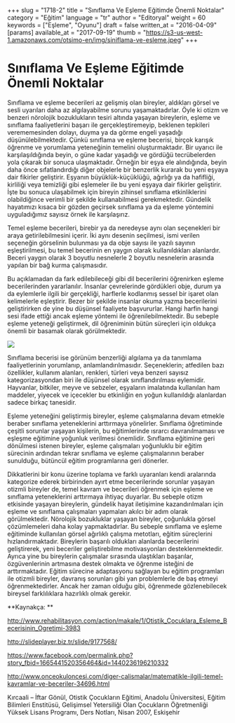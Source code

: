 +++
slug = "1718-2"
title = "Sınıflama Ve Eşleme Eğitimde Önemli Noktalar"
category = "Eğitim"
language = "tr"
author = "Editoryal"
weight = 60
keywords = ["Eşleme", "Oyunu"]
draft = false
written_at = "2016-04-09"
[params]
available_at = "2017-09-19"
thumb = "https://s3-us-west-1.amazonaws.com/otsimo-en/img/siniflama-ve-esleme.jpeg"
+++

# Sınıflama Ve Eşleme Eğitimde Önemli Noktalar

Sınıflama ve eşleme becerileri az gelişmiş olan bireyler, aldıkları görsel ve sesli uyarıları daha az algılayabilme sorunu yaşamaktadırlar. Öyle ki otizm ve benzeri nörolojik bozuklukların tesiri altında yaşayan bireylerin, eşleme ve sınıflama faaliyetlerini başarı ile gerçekleştiremeyip, beklenen tepkileri verememesinden dolayı, duyma ya da görme engeli yaşadığı düşünülebilmektedir. Çünkü sınıflama ve eşleme becerisi, birçok karışık öğrenme ve yorumlama yeteneğinin temelini oluşturmaktadır. Bir uyarıcı ile karşılaşıldığında beyin, o güne kadar yaşadığı ve gördüğü tecrübelerden yola çıkarak bir sonuca ulaşmaktadır. Örneğin bir eşya ele alındığında, beyin daha önce sıfatlandırdığı diğer objelerle bir benzerlik kurarak bu yeni eşyaya dair fikirler geliştirir. Eşyanın büyüklük-küçüklüğü, ağırlığı ya da hafifliği, kirliliği veya temizliği gibi eşlemeler ile bu yeni eşyaya dair fikirler geliştirir. İşte bu sonuca ulaşabilmek için bireyin zihinsel sınıflama etkinliklerini olabildiğince verimli bir şekilde kullanabilmesi gerekmektedir. Gündelik hayatımızı kısaca bir gözden geçirsek sınıflama ya da eşleme yöntemini uyguladığımız sayısız örnek ile karşılaşırız.

Temel eşleme becerileri, birebir ya da neredeyse aynı olan seçenekleri bir araya getirilebilmesini içerir. İki aynı desenin seçilmesi, ismi verilen seçeneğin görselinin bulunması ya da obje sayısı ile yazılı sayının eşleştirilmesi, bu temel becerinin en yaygın olarak kullanıldıkları alanlardır. Beceri yaygın olarak 3 boyutlu nesnelerle 2 boyutlu nesnelerin arasında yapılan bir bağ kurma çalışmasıdır.


Bu açıklamadan da fark edilebileceği gibi dil becerilerini öğrenirken eşleme becerilerinden yararlanılır. İnsanlar çevrelerinde gördükleri obje, durum ya da eylemlerle ilgili bir gerçekliği, harflerle kodlanmış sessel bir işaret olan kelimelerle eşleştirir. Bezer bir şekilde insanlar okuma yazma becerilerini geliştirirken de yine bu düşünsel faaliyete başvururlar. Hangi harfin hangi sesi ifade ettiği ancak eşleme yöntemi ile öğrenilebilmektedir. Bu sebeple eşleme yeteneği geliştirmek, dil öğreniminin bütün süreçleri için oldukça önemli bir basamak olarak görülmektedir.

![](https://s3-us-west-1.amazonaws.com/otsimo-en/img/blog_ici/pencil_drawing.jpg)

Sınıflama becerisi ise görünüm benzerliği algılama ya da tanımlama faaliyetlerinin yorumlanıp, anlamlandırılmasıdır. Seçeneklerin; atfedilen bazı özellikler, kullanım alanları, renkleri, türleri veya benzeri sayısız kategorizasyondan biri ile düşünsel olarak sınıflandırılması eylemidir. Hayvanlar, bitkiler, meyve ve sebzeler, eşyaların imalatında kullanılan ham maddeler, yiyecek ve içecekler bu etkinliğin en yoğun kullanıldığı alanlardan sadece birkaç tanesidir.

Eşleme yeteneğini geliştirmiş bireyler, eşleme çalışmalarına devam etmekle beraber sınıflama yeteneklerini arttırmaya yönelirler. Sınıflama öğretiminde çeşitli sorunlar yaşayan kişilerin, bu eğitimlerinde ısrarcı davranılmaması ve eşleşme eğitimine yoğunluk verilmesi önemlidir. Sınıflama eğitimine geri dönülmesi istenen bireyler, eşleme çalışmaları yoğunluklu bir eğitim sürecinin ardından tekrar sınıflama ve eşleme çalışmalarının beraber sunulduğu, bütüncül eğitim programlarına geri dönerler.

Dikkatlerini bir konu üzerine toplama ve farklı uyaranları kendi aralarında kategorize ederek birbirinden ayırt etme becerilerinde sorunlar yaşayan otizmli bireyler de, temel kavram ve becerileri öğrenmek için eşleme ve sınıflama yeteneklerini arttırmaya ihtiyaç duyarlar. Bu sebeple otizm etkisinde yaşayan bireylerin, gündelik hayat iletişimine kazandırılmaları için eşleme ve sınıflama çalışmaları yapmaları akılcı bir adım olarak görülmektedir. Nörolojik bozukluklar yaşayan bireyler, çoğunlukla görsel çözümlemeleri daha kolay yapmaktadırlar. Bu sebeple sınıflama ve eşleme eğitiminde kullanılan görsel ağırlıklı çalışma metotları, eğitim süreçlerini hızlandırmaktadır. Bireylerin başarılı oldukları alanlarda becerilerini geliştirerek, yeni beceriler geliştirebilme motivasyonları desteklenmektedir. Ayrıca yine bu bireylerin çalışmalar sırasında ulaştıkları başarılar, özgüvenlerinin artmasına destek olmakta ve öğrenme isteğini de arttırmaktadır. Eğitim sürecine adaptasyonu sağlayan bu eğitim programları ile otizmli bireyler, davranış sorunları gibi yan problemlerle de baş etmeyi öğrenmektedirler. Ancak her zaman olduğu gibi, öğrenmede gözlenebilecek bireysel farklılıklara hazırlıklı olmak gerekir.

**Kaynakça: **

http://www.rehabilitasyon.com/action/makale/1/Otistik_Cocuklara_Esleme_Becerisinin_Ogretimi-3983

http://slideplayer.biz.tr/slide/9177568/

https://www.facebook.com/permalink.php?story_fbid=1665441520356464&id=1440236196210332

http://www.onceokuloncesi.com/diger-calismalar/matematikle-ilgili-temel-kavramlar-ve-beceriler-34696.html

Kırcaali – İftar Gönül, Otistik Çocukların Eğitimi, Anadolu Üniversitesi, Eğitim Bilimleri Enstitüsü, Gelişimsel Yetersiliği Olan Çocukların Öğretmenliği Yüksek Lisans Programı, Ders Notları, Nisan 2007, Eskişehir
